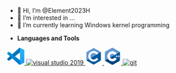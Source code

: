 - 👋 Hi, I’m @Element2023H
- 👀 I’m interested in ...
- 🌱 I’m currently learning Windows kernel programming


<!---
Element2023H/Element2023H is a ✨ special ✨ repository because its `README.md` (this file) appears on your GitHub profile.
You can click the Preview link to take a look at your changes.
--->
- <b>Languages and Tools</b>
<p align="left">
     <!-- vs code -->
 <a 
    href="https://code.visualstudio.com/" 
    target="_blank" rel="noreferrer"> 
    <img
        src="https://raw.githubusercontent.com/github/explore/80688e429a7d4ef2fca1e82350fe8e3517d3494d/topics/visual-studio-code/visual-studio-code.png"
        alt="VS code" width="40" height="40"
    /> 
 </a > 
     <!-- visual studio 2019 -->
    <a 
    href="https://visualstudio.microsoft.com/" 
    target="_blank" rel="noreferrer"> 
    <img
        src="https://user-images.githubusercontent.com/12221569/57069689-638d6700-6ce6-11e9-8898-59186ef0513e.PNG"
        alt="visual studio 2019" width="40" height="40"
    /> 
 </a >  
 <!-- c -->
 <a
    href="https://www.cprogramming.com/" 
    target="_blank" rel="noreferrer"> 
    <img
        src="https://raw.githubusercontent.com/devicons/devicon/master/icons/c/c-original.svg"
        alt="c" width="40" height="40"
    /> 
 </a > 
 <!-- cpp -->
 <a 
    href="https://isocpp.org/"
    target="_blank" rel="noreferrer"> 
    <img
        src="https://raw.githubusercontent.com/devicons/devicon/master/icons/cplusplus/cplusplus-original.svg"
        alt="cplusplus" width="40" height="40"
    /> 
 </a >
 <!-- git -->
 <a 
    href="https://git-scm.com/"
    target="_blank" rel="noreferrer"> 
    <img
        src="https://www.vectorlogo.zone/logos/git-scm/git-scm-icon.svg" alt="git"
        width="40" height="40"
    /> 
 </a > 
